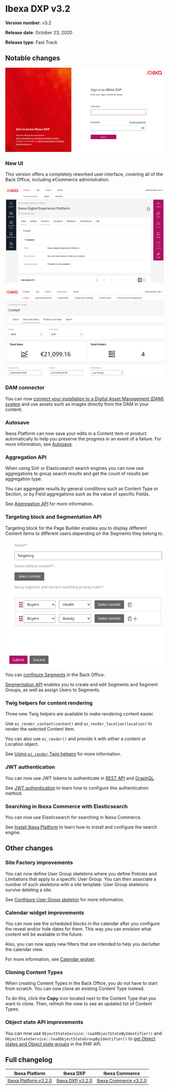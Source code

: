 <!-- vale off -->

# Ibexa DXP v3.2

**Version number**: v3.2

**Release date**: October 23, 2020

**Release type**: Fast Track

## Notable changes

![New login page](img/3.2_new_login_page.png)

### New UI

This version offers a completely reworked user interface, covering all of the Back Office,
including eCommerce administration.

![New Content structure](img/3.2_new_ui_content_structure.png "New Back Office interface")

![Commerce administration](img/3.2_commerce_cockpit.png "Commerce cockpit")

### DAM connector

You can now [connect your installation to a Digital Asset Management (DAM) system](https://doc.ibexa.co/en/latest/guide/config_connector/#dam-cofniguration)
and use assets such as images directly from the DAM in your content.

### Autosave

Ibexa Platform can now save your edits in a Content item or product automatically to help you preserve the progress in an event of a failure.
For more information, see [Autosave](https://doc.ibexa.co/projects/userguide/en/latest/publishing/publishing/#autosave).

### Aggregation API

When using Solr or Elasticsearch search engines you can now use aggregations
to group search results and get the count of results per aggregation type.

You can aggregate results by general conditions such as Content Type or Section,
or by Field aggregations such as the value of specific Fields.

See [Aggregation API](https://doc.ibexa.co/en/latest/api/public_php_api_search/#aggregation) for more information.

### Targeting block and Segmentation API

Targeting block for the Page Builder enables you to display different Content items to different users
depending on the Segments they belong to.

![Targeting block](img/3.2_targeting_block.png)

You can [configure Segments](https://doc.ibexa.co/en/latest/guide/admin_panel/#segments) in the Back Office.

[Segmentation API](https://doc.ibexa.co/en/latest/api/public_php_api_managing_users/#segments) enables you to create and edit Segments and Segment Groups,
as well as assign Users to Segments.

### Twig helpers for content rendering

Three new Twig helpers are available to make rendering content easier.

Use `ez_render_content(content)` and `ez_render_location(location)` to render the selected Content item.

You can also use `ez_render()` and provide it with either a content or Location object.

See [Using `ez_render` Twig helpers](https://doc.ibexa.co/en/latest/guide/templates/#using-ez_render-twig-helpers) for more information.

### JWT authentication

You can now use JWT tokens to authenticate in [REST API](https://doc.ibexa.co/en/latest/api/general_rest_usage/#jwt-authentication)
and [GraphQL](https://doc.ibexa.co/en/latest/api/graphql/#jwt-authentication).

See [JWT authentication](https://doc.ibexa.co/en/latest/guide/security/#jwt-authentication) to learn how to configure this authentication method.

### Searching in Ibexa Commerce with Elasticsearch

You can now use Elasticsearch for searching in Ibexa Commerce.

See [Install Ibexa Platform](https://doc.ibexa.co/en/latest/getting_started/install_ez_platform/#install-and-configure-a-search-engine) to learn how to install and configure the search engine.

## Other changes

### Site Factory improvements

You can now define User Group skeletons where you define Policies and Limitations that apply to a specific User Group. 
You can then associate a number of such skeletons with a site template. 
User Group skeletons survive deleting a site.

See [Configure User Group skeleton](https://doc.ibexa.co/en/latest/guide/multisite/site_factory_configuration/#user-group-skeletons) for more information.

### Calendar widget improvements

You can now see the scheduled blocks in the calendar after you configure the reveal and/or hide dates for them. 
This way you can envision what content will be available in the future.

Also, you can now apply new filters that are intended to help you declutter the calendar view.

For more information, see [Calendar widget](https://doc.ibexa.co/projects/userguide/en/latest/publishing/advanced_publishing_options/#calendar-widget).

### Cloning Content Types

When creating Content Types in the Back Office, you do not have to start from scratch.
You can now clone an existing Content Type instead.

To do this, click the **Copy** icon located next to the Content Type that you want to clone.
Then, refresh the view to see an updated list of Content Types.

### Object state API improvements

You can now use `ObjectStateService::loadObjectStateByIdentifier()` and `ObjectStateService::loadObjectStateGroupByIdentifier()`
to [get Object states and Object state groups](https://doc.ibexa.co/en/latest/api/public_php_api_managing_repository/#getting-object-state-information) in the PHP API.

## Full changelog

| Ibexa Platform  | Ibexa DXP  | Ibexa Commerce |
|--------------|------------|------------|
| [Ibexa Platform v3.2.0](https://github.com/ezsystems/ezplatform/releases/tag/v3.2.0) | [Ibexa DXP v3.2.0](https://github.com/ezsystems/ezplatform-ee/releases/tag/v3.2.0) | [Ibexa Commerce v3.2.0](https://github.com/ezsystems/ezcommerce/releases/tag/v3.2.0)
